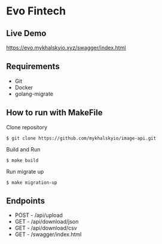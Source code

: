 # Evo Fintech

## Live Demo
 https://evo.mykhalskyio.xyz/swagger/index.html



## Requirements
* Git
* Docker
* golang-migrate 


## How to run with MakeFile

Clone repository

    $ git clone https://github.com/mykhalskyio/image-api.git

Build and Run

    $ make build

Run migrate up

    $ make migration-up



## Endpoints
* POST   - /api/upload 
* GET    - /api/download/json
* GET    - /api/download/csv
* GET    - /swagger/index.html
